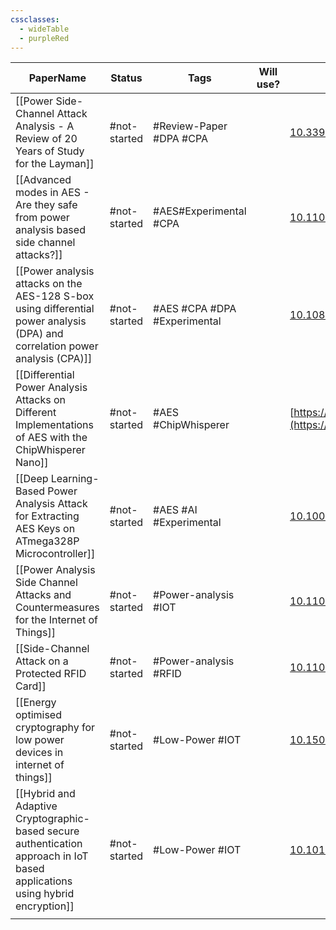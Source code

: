 ```yaml
---
cssclasses:
  - wideTable
  - purpleRed
---
```



| PaperName                                                                                                                    | Status       | Tags                         | Will use? | DOI                                                                                                                        | Remarks                                                                           |
| ---------------------------------------------------------------------------------------------------------------------------- | ------------ | ---------------------------- | --------- | -------------------------------------------------------------------------------------------------------------------------- | --------------------------------------------------------------------------------- |
| [[Power Side-Channel Attack Analysis - A Review of 20 Years of Study for the Layman]]                                        | #not-started | #Review-Paper #DPA #CPA      |           | [10.3390/cryptography4020015](https://doi.org/10.3390/cryptography4020015)                                                 | Good overview of past research                                                    |
| [[Advanced modes in AES - Are they safe from power analysis based side channel attacks?]]                                    | #not-started | #AES#Experimental #CPA       |           | [10.1109/ICCD.2014.6974678](https://doi.org/10.1109/ICCD.2014.6974678)                                                     | Looks to be most similar to what im doing - looks at effectiveness of the attacks |
| [[Power analysis attacks on the AES-128 S-box using differential power analysis (DPA) and correlation power analysis (CPA)]] | #not-started | #AES #CPA #DPA #Experimental |           | [10.1080/23742917.2016.1231523](https://doi.org/10.1080/23742917.2016.1231523)                                             | Comparison of 2 power analysis methods, CPA & DPA                                 |
| [[Differential Power Analysis Attacks on Different Implementations of AES with the ChipWhisperer Nano]]                      | #not-started | #AES #ChipWhisperer          |           | [https://ia.cr/2020/1008](https://ia.cr/2020/1008)                                                                         | Shows using the chipwhisperer                                                     |
| [[Deep Learning-Based Power Analysis Attack for Extracting AES Keys on ATmega328P Microcontroller]]                          | #not-started | #AES #AI #Experimental       |           | [10.1007/s13369-023-08341-3](https://doi.org/10.1007/s13369-023-08341-3)                                                   |                                                                                   |
| [[Power Analysis Side Channel Attacks and Countermeasures for the Internet of Things]]                                       | #not-started | #Power-analysis #IOT         |           | [10.1109/PAINE56030.2022.10014854](https://doi.org/10.1109/PAINE56030.2022.10014854)                                       | Look at low power IOT                                                             |
| [[Side-Channel Attack on a Protected RFID Card]]                                                                             | #not-started | #Power-analysis #RFID        |           | [10.1109/ACCESS.2018.2870663](https://doi.org/10.1109/ACCESS.2018.2870663)                                                 | Looks at RFID using 3DES                                                          |
| [[Energy optimised cryptography for low power devices in internet of things]]                                                | #not-started | #Low-Power #IOT              |           | [10.1504/IJHPSA.2018.100713](https://doi.org/10.1504/IJHPSA.2018.100713)                                                   | Not side channel - looks at low power crypto                                      |
| [[Hybrid and Adaptive Cryptographic-based secure authentication approach in IoT based applications using hybrid encryption]] | #not-started | #Low-Power #IOT              |           | [10.1016/j.pmcj.2022.101552](https://doi.org/10.1016/j.pmcj.2022.101552 "Persistent link using digital object identifier") |                                                                                   |
|                                                                                                                              |              |                              |           |                                                                                                                            |                                                                                   |

  
  
